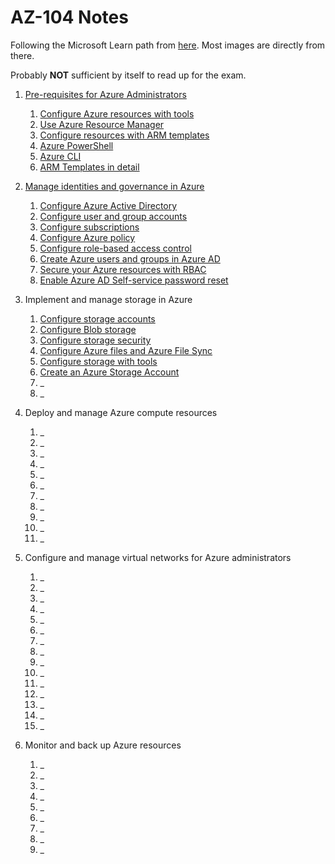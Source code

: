 # AZ-104 Notes

Following the Microsoft Learn path from [here](https://docs.microsoft.com/en-us/certifications/exams/az-104). Most images are directly from there.

Probably **NOT** sufficient by itself to read up for the exam.

1. [Pre-requisites for Azure Administrators](./1-6%20Prerequisites%20for%20Azure%20administrators/)
    1. [Configure Azure resources with tools](./1%20Prerequisites%20for%20Azure%20administrators/1%20Configure%20Azure%20resources%20with%20tools.md)
    1. [Use Azure Resource Manager](./1%20Prerequisites%20for%20Azure%20administrators/2%20Use%20Azure%20Resource%20Manager.md)
    1. [Configure resources with ARM templates](./1%20Prerequisites%20for%20Azure%20administrators/3%20Configure%20resources%20with%20ARM%20templates.md)
    1. [Azure PowerShell](./1%20Prerequisites%20for%20Azure%20administrators/4%20Azure%20PowerShell.md)
    1. [Azure CLI](./1%20Prerequisites%20for%20Azure%20administrators/5%20Azure%20CLI.md)
    1. [ARM Templates in detail](./1%20Prerequisites%20for%20Azure%20administrators/6%20Deploy%20Azure%20infrastructure%20by%20using%20JSON%20ARM%20templates.md)

1. [Manage identities and governance in Azure](./2%20Manage%20identities%20and%20governance%20in%20Azure/)
    1. [Configure Azure Active Directory](./2%20Manage%20identities%20and%20governance%20in%20Azure/1%20Configure%20Azure%20Active%20Directory.md)
    1. [Configure user and group accounts](./2%20Manage%20identities%20and%20governance%20in%20Azure/2%20Configure%20user%20and%20group%20accounts.md)
    1. [Configure subscriptions](./2%20Manage%20identities%20and%20governance%20in%20Azure/3%20Configure%20subscriptions.md)
    1. [Configure Azure policy](./2%20Manage%20identities%20and%20governance%20in%20Azure/4%20Configure%20Azure%20policy.md)
    1. [Configure role-based access control](./2%20Manage%20identities%20and%20governance%20in%20Azure/5%20Configure%20role-based%20access%20control.md)
    1. [Create Azure users and groups in Azure AD](./2%20Manage%20identities%20and%20governance%20in%20Azure/6%20Create%20Azure%20users%20and%20groups%20in%20AAD.md)
    1. [Secure your Azure resources with RBAC](./2%20Manage%20identities%20and%20governance%20in%20Azure/7%20Secure%20your%20Azure%20resources%20with%20RBAC.md)
    1. [Enable Azure AD Self-service password reset](./2%20Manage%20identities%20and%20governance%20in%20Azure/8%20Enable%20Azure%20AD%20Self-service%20password%20reset.md)

1. Implement and manage storage in Azure
    1. [Configure storage accounts](./3%20Implement%20and%20manage%20storage%20in%20Azure/1%20Configure%20storage%20accounts.md)
    1. [Configure Blob storage](./3%20Implement%20and%20manage%20storage%20in%20Azure/2%20Configure%20blob%20storage.md)
    1. [Configure storage security](./3%20Implement%20and%20manage%20storage%20in%20Azure/3%20Configure%20storage%20security.md)
    1. [Configure Azure files and Azure File Sync](./3%20Implement%20and%20manage%20storage%20in%20Azure/4%20Configure%20Azure%20files%20and%20Azure%20File%20Sync.md)
    1. [Configure storage with tools](./3%20Implement%20and%20manage%20storage%20in%20Azure/5%20Configure%20storage%20with%20tools.md)
    1. [Create an Azure Storage Account](./3%20Implement%20and%20manage%20storage%20in%20Azure/6%20Create%20an%20Azure%20Storage%20account.md)
    1. _
    1. _

1. Deploy and manage Azure compute resources
    1. _
    1. _
    1. _
    1. _
    1. _
    1. _
    1. _
    1. _
    1. _
    1. _
    1. _

1. Configure and manage virtual networks for Azure administrators
    1. _
    1. _
    1. _
    1. _
    1. _
    1. _
    1. _
    1. _
    1. _
    1. _
    1. _
    1. _
    1. _
    1. _
    1. _

1. Monitor and back up Azure resources
    1. _
    1. _
    1. _
    1. _
    1. _
    1. _
    1. _
    1. _
    1. _
